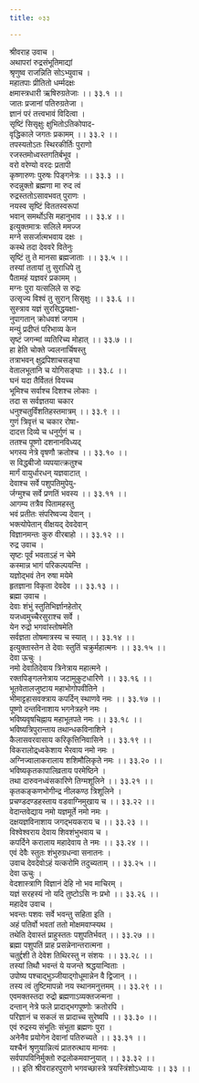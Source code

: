 ```yaml
---
title: ०३३

---
```

श्रीवराह उवाच ।  
अथापरां रुद्रसंभूतिमाद्यां  
श्रृणुष्व राजन्निति सोऽभ्युवाच ।  
महातपाः प्रीतितो धर्म्मदक्षः  
क्षमास्त्रधारी ऋषिरुग्रतेजाः ।। ३३.१ ।।  
जातः प्रजानां पतिरुग्रतेजा ।  
ज्ञानं परं तत्त्वभावं विदित्वा ।  
सृष्टिं सिसृक्षुः क्षुभितोऽतिकोपाद-  
वृद्धिकाले जगतः प्रकामम् ।। ३३.२ ।।  
तपस्यतोऽतः स्थिरकीर्तिः पुराणो  
रजस्तमोध्वस्तगतिर्बभूव ।  
वरो वरेण्यो वरदः प्रतापी  
कृष्णारुणः पुरुषः पिङ्गनेत्रः ।। ३३.३ ।।  
रुदन्नुक्तो ब्रह्मणा मा रुद त्वं  
रुद्रस्ततोऽसावभवत् पुराणः ।  
नयस्व सृष्टिं विततस्वरूपां  
भवान् समर्थोऽसि महानुभाव ।। ३३.४ ।।  
इत्युक्तमात्रः सलिले ममज्ज  
मग्ने ससर्जात्मभवाय दक्षः ।  
कस्थे तदा देववरे वितेनुः  
सृष्टिं तु ते मानसा ब्रह्मजाताः ।। ३३.५ ।।  
तस्यां ततायां तु सुराधिपे तु  
पैतामहं यज्ञवरं प्रकामम् ।  
मग्नः पुरा यत्सलिले स रुद्रः  
उत्सृज्य विश्वं तु सुरान् सिसृक्षुः ।। ३३.६ ।।  
सुस्त्राव यज्ञं सुरसिद्धयक्षा-  
नुपागतान् क्रोधवशं जगाम ।  
मन्युं प्रदीप्तं परिभाव्य केन  
सृष्टं जगन्मां व्यतिरिच्य मोहात् ।। ३३.७ ।।  
हा हेति चोक्ते ज्वलनार्चिषस्तु  
तत्राभवन् क्षुद्रपिशाचसङ्घा  
वेतालभूतानि च योगिसङ्घाः ।। ३३.८ ।।  
घनं यदा तैर्विततं वियच्च  
भूमिश्च सर्वाश्च दिशश्च लोकाः ।  
तदा स सर्वज्ञतया चकार  
धनुश्चतुर्विंशतिहस्तमात्रम् ।। ३३.९ ।।  
गुणं त्रिवृत्तं च चकार रोषा-  
दादत्त दिव्ये च धनुर्गुणं च ।  
ततश्च पूष्णो दशनानविध्यद्  
भगस्य नेत्रे वृषणौ क्रतोश्च ।। ३३.१० ।।  
स विद्धबीजो व्यपयात्क्रतुश्च  
मार्गं वायुर्धारधन् यज्ञवाटात् ।  
देवाश्च सर्वे पशुपतिमुपेयु-  
र्जग्मुश्च सर्वे प्रणतिं भवस्य ।। ३३.११ ।।  
आगम्य तत्रैव पितामहस्तु  
भवं प्रतीतः संपरिष्वज्य देवान् ।  
भक्त्योपेतान् वीक्षयद् देवदेवान्  
विज्ञानमन्तः कुरु वीरबाहो ।। ३३.१२ ।।  
रुद्र उवाच ।  
सृष्टः पूर्वं भवताऽहं न चेमे  
कस्मान्न भागं परिकल्पयन्ति ।  
यज्ञोद्भवं तेन रुषा मयेमे  
हृतज्ञाना विकृता देवदेव ।। ३३.१३ ।।  
ब्रह्मा उवाच ।  
देवाः शंभुं स्तुतिभिर्ज्ञानहेतोर्  
यजध्वमुच्चैरसुराश्च सर्वे ।  
येन रुद्रो भगवांस्तोषमेति  
सर्वज्ञता तोषमात्रस्य च स्यात् ।। ३३.१४ ।।  
इत्युक्तास्तेन ते देवाः स्तुतिं चक्रुर्महात्मनः ।। ३३.१५ ।।  
देवा ऊचुः ।  
नमो देवातिदेवाय त्रिनेत्राय महात्मने ।  
रक्तपिङ्गलनेत्राय जटामुकुटधारिणे ।। ३३.१६ ।।  
भूतवेतालजुष्टाय महाभोगोपवीतिने ।  
भीमाट्टहासवक्त्राय कपर्दिन् स्थाणवे नमः ।। ३३.१७ ।।  
पूष्णो दन्तविनाशाय भगनेत्रहने नमः ।  
भविष्यवृषचिह्नाय महाभूतपते नमः ।। ३३.१८ ।।  
भविष्यत्रिपुरान्ताय तथान्धकविनाशिने ।  
कैलासवरवासाय करिकृत्तिनिवासिने ।। ३३.१९ ।।  
विकरालोद्र्ध्वकेशाय भैरवाय नमो नमः ।  
अग्निज्वालाकरालाय शशिमौलिकृते नमः ।। ३३.२० ।।  
भविष्यकृतकापालिव्रताय परमेष्ठिने ।  
तथा दारुवनध्वंसकारिणे तिग्मशूलिने ।। ३३.२१ ।।  
कृतकङ्कणभोगीन्द्र नीलकण्ठ त्रिशूलिने ।  
प्रचण्डदण्डहस्ताय वडवाग्निमुखाय च ।। ३३.२२ ।।  
वेदान्तवेद्याय नमो यज्ञमूर्ते नमो नमः ।  
दक्षयज्ञविनाशाय जगद्भयकराय च ।। ३३.२३ ।।  
विश्वेश्वराय देवाय शिवशंभुभवाय च ।  
कपर्दिने करालाय महादेवाय ते नमः ।। ३३.२४ ।।  
एवं देवैः स्तुतः शंभुरुग्रधन्वा सनातनः ।  
उवाच देवदेवोऽहं यत्करोमि तदुच्यताम् ।। ३३.२५ ।।  
देवा ऊचुः ।  
वेदशास्त्राणि विज्ञानं देहि नो भव माचिरम् ।  
यज्ञं सरहस्यं नो यदि तुष्टोऽसि नः प्रभो ।। ३३.२६ ।।  
महादेव उवाच ।  
भवन्तः पशवः सर्वे भवन्तु सहिता इति ।  
अहं पतिर्वो भवतां ततो मोक्षमवाप्स्यथ ।  
तथेति देवास्तं प्राहुस्ततः पशुपतिर्भवत् ।। ३३.२७ ।।  
ब्रह्मा पशुपतिं प्राह प्रसन्नेनान्तरात्मना ।  
चतुर्द्दशी ते देवेश तिथिरस्तु न संशयः ।। ३३.२८ ।।  
तस्यां तिथौ भवन्तं ये यजन्ते श्रद्धयान्विताः ।  
उपोष्य पश्चाद्भुञ्जीयाद्गोधूमान्नेन वै द्विजान् ।।  
तस्य त्वं तुष्टिमापन्नो नय स्थानमनुत्तमम् ।। ३३.२९ ।।  
एवमक्तस्तदा रुद्रो ब्रह्मणाऽव्यक्तजन्मना ।  
दन्तान् नेत्रे फले प्रादाद्भगपूष्णोः क्रतोरपि ।  
परिज्ञानं च सकलं स प्रादाच्च सुरेष्वपि ।। ३३.३० ।।  
एवं रुद्रस्य संभूतिः संभूता ब्रह्मणः पुरा ।  
अनेनैव प्रयोगेन देवानां पतिरुच्यते ।। ३३.३१ ।।  
यश्चैनं श्रृणुयान्नित्यं प्रातरुत्थाय मानवः ।  
सर्वपापविनिर्मुक्तो रुद्रलोकमवाप्नुयात् ।। ३३.३२ ।।  
।। इति श्रीवराहरपुराणे भगवच्छास्त्रे त्रयस्त्रिंशोऽध्यायः ।। ३३ ।।